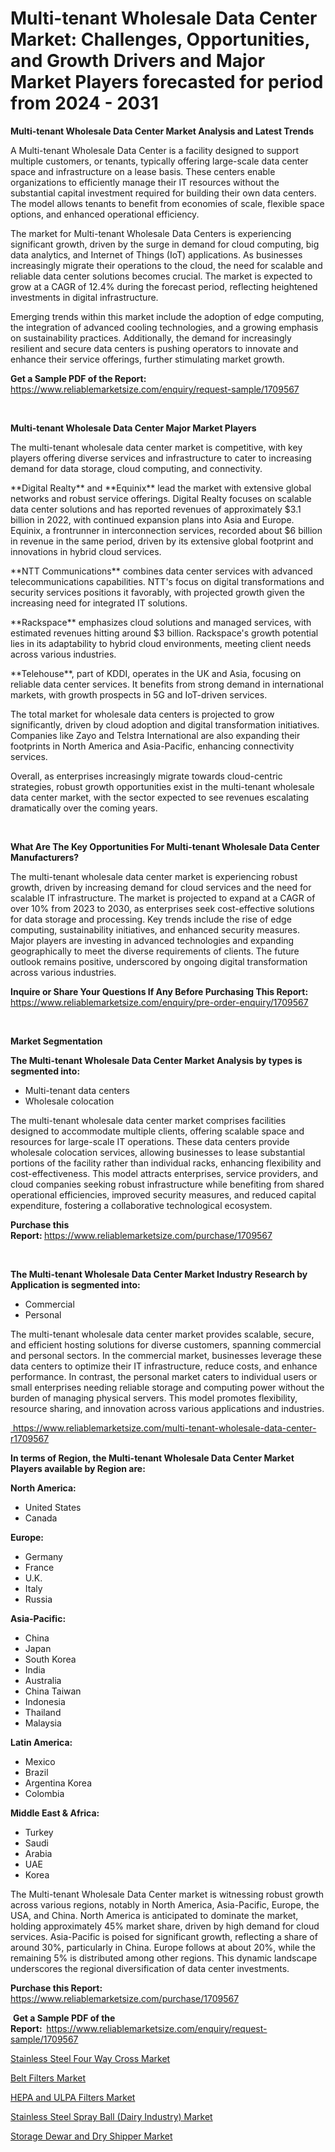 <p><h1>Multi-tenant Wholesale Data Center Market: Challenges, Opportunities, and Growth Drivers and Major Market Players forecasted for period from 2024 - 2031</h1></p><p><strong>Multi-tenant Wholesale Data Center Market Analysis and Latest Trends</strong></p>
<p><p>A Multi-tenant Wholesale Data Center is a facility designed to support multiple customers, or tenants, typically offering large-scale data center space and infrastructure on a lease basis. These centers enable organizations to efficiently manage their IT resources without the substantial capital investment required for building their own data centers. The model allows tenants to benefit from economies of scale, flexible space options, and enhanced operational efficiency.</p><p>The market for Multi-tenant Wholesale Data Centers is experiencing significant growth, driven by the surge in demand for cloud computing, big data analytics, and Internet of Things (IoT) applications. As businesses increasingly migrate their operations to the cloud, the need for scalable and reliable data center solutions becomes crucial. The market is expected to grow at a CAGR of 12.4% during the forecast period, reflecting heightened investments in digital infrastructure.</p><p>Emerging trends within this market include the adoption of edge computing, the integration of advanced cooling technologies, and a growing emphasis on sustainability practices. Additionally, the demand for increasingly resilient and secure data centers is pushing operators to innovate and enhance their service offerings, further stimulating market growth.</p></p>
<p><strong>Get a Sample PDF of the Report:&nbsp;</strong> <a href="https://www.reliablemarketsize.com/enquiry/request-sample/1709567?utm_campaign=1261&utm_medium=2&utm_source=Github&utm_content=ia&utm_term=21102024&utm_id=multi-tenant-wholesale-data-center">https://www.reliablemarketsize.com/enquiry/request-sample/1709567</a></p>
<p>&nbsp;</p>
<p><strong>Multi-tenant Wholesale Data Center Major Market Players</strong></p>
<p><p>The multi-tenant wholesale data center market is competitive, with key players offering diverse services and infrastructure to cater to increasing demand for data storage, cloud computing, and connectivity. </p><p>**Digital Realty** and **Equinix** lead the market with extensive global networks and robust service offerings. Digital Realty focuses on scalable data center solutions and has reported revenues of approximately $3.1 billion in 2022, with continued expansion plans into Asia and Europe. Equinix, a frontrunner in interconnection services, recorded about $6 billion in revenue in the same period, driven by its extensive global footprint and innovations in hybrid cloud services.</p><p>**NTT Communications** combines data center services with advanced telecommunications capabilities. NTT's focus on digital transformations and security services positions it favorably, with projected growth given the increasing need for integrated IT solutions. </p><p>**Rackspace** emphasizes cloud solutions and managed services, with estimated revenues hitting around $3 billion. Rackspace's growth potential lies in its adaptability to hybrid cloud environments, meeting client needs across various industries.</p><p>**Telehouse**, part of KDDI, operates in the UK and Asia, focusing on reliable data center services. It benefits from strong demand in international markets, with growth prospects in 5G and IoT-driven services.</p><p>The total market for wholesale data centers is projected to grow significantly, driven by cloud adoption and digital transformation initiatives. Companies like Zayo and Telstra International are also expanding their footprints in North America and Asia-Pacific, enhancing connectivity services.</p><p>Overall, as enterprises increasingly migrate towards cloud-centric strategies, robust growth opportunities exist in the multi-tenant wholesale data center market, with the sector expected to see revenues escalating dramatically over the coming years.</p></p>
<p>&nbsp;</p>
<p><strong>What Are The Key Opportunities For Multi-tenant Wholesale Data Center Manufacturers?</strong></p>
<p><p>The multi-tenant wholesale data center market is experiencing robust growth, driven by increasing demand for cloud services and the need for scalable IT infrastructure. The market is projected to expand at a CAGR of over 10% from 2023 to 2030, as enterprises seek cost-effective solutions for data storage and processing. Key trends include the rise of edge computing, sustainability initiatives, and enhanced security measures. Major players are investing in advanced technologies and expanding geographically to meet the diverse requirements of clients. The future outlook remains positive, underscored by ongoing digital transformation across various industries.</p></p>
<p><strong>Inquire or Share Your Questions If Any Before Purchasing This Report:</strong> <a href="https://www.reliablemarketsize.com/enquiry/pre-order-enquiry/1709567?utm_campaign=1261&utm_medium=2&utm_source=Github&utm_content=ia&utm_term=21102024&utm_id=multi-tenant-wholesale-data-center">https://www.reliablemarketsize.com/enquiry/pre-order-enquiry/1709567</a></p>
<p>&nbsp;</p>
<p><strong>Market Segmentation</strong></p>
<p><strong>The Multi-tenant Wholesale Data Center Market Analysis by types is segmented into:</strong></p>
<p><ul><li>Multi-tenant data centers</li><li>Wholesale colocation</li></ul></p>
<p><p>The multi-tenant wholesale data center market comprises facilities designed to accommodate multiple clients, offering scalable space and resources for large-scale IT operations. These data centers provide wholesale colocation services, allowing businesses to lease substantial portions of the facility rather than individual racks, enhancing flexibility and cost-effectiveness. This model attracts enterprises, service providers, and cloud companies seeking robust infrastructure while benefiting from shared operational efficiencies, improved security measures, and reduced capital expenditure, fostering a collaborative technological ecosystem.</p></p>
<p><strong>Purchase this Report:&nbsp;</strong><a href="https://www.reliablemarketsize.com/purchase/1709567?utm_campaign=1261&utm_medium=2&utm_source=Github&utm_content=ia&utm_term=21102024&utm_id=multi-tenant-wholesale-data-center">https://www.reliablemarketsize.com/purchase/1709567</a></p>
<p>&nbsp;</p>
<p><strong>The Multi-tenant Wholesale Data Center Market Industry Research by Application is segmented into:</strong></p>
<p><ul><li>Commercial</li><li>Personal</li></ul></p>
<p><p>The multi-tenant wholesale data center market provides scalable, secure, and efficient hosting solutions for diverse customers, spanning commercial and personal sectors. In the commercial market, businesses leverage these data centers to optimize their IT infrastructure, reduce costs, and enhance performance. In contrast, the personal market caters to individual users or small enterprises needing reliable storage and computing power without the burden of managing physical servers. This model promotes flexibility, resource sharing, and innovation across various applications and industries.</p></p>
<p><a href="https://www.reliablemarketsize.com/multi-tenant-wholesale-data-center-r1709567?utm_campaign=1261&utm_medium=2&utm_source=Github&utm_content=ia&utm_term=21102024&utm_id=multi-tenant-wholesale-data-center">&nbsp;https://www.reliablemarketsize.com/multi-tenant-wholesale-data-center-r1709567</a></p>
<p><strong>In terms of Region, the Multi-tenant Wholesale Data Center Market Players available by Region are:</strong></p>
<p>
    <p> <strong> North America: </strong>
        <ul>
            <li>United States</li>
            <li>Canada</li>
        </ul>
        </p> 
    <p> <strong> Europe: </strong>
        <ul>
            <li>Germany</li>
            <li>France</li>
            <li>U.K.</li>
            <li>Italy</li>
            <li>Russia</li>
        </ul>
        </p> 
    <p> <strong> Asia-Pacific: </strong>
        <ul>
            <li>China</li>
            <li>Japan</li>
            <li>South Korea</li>
            <li>India</li>
            <li>Australia</li>
            <li>China Taiwan</li>
            <li>Indonesia</li>
            <li>Thailand</li>
            <li>Malaysia</li>
        </ul>
        </p> 
    <p> <strong> Latin America: </strong>
        <ul>
            <li>Mexico</li>
            <li>Brazil</li>
            <li>Argentina Korea</li>
            <li>Colombia</li>
        </ul>
        </p> 
    <p> <strong> Middle East & Africa: </strong>
        <ul>
            <li>Turkey</li>
            <li>Saudi</li>
            <li>Arabia</li>
            <li>UAE</li>
            <li>Korea</li>
        </ul>
    </p>
    </p>
<p><p>The Multi-tenant Wholesale Data Center market is witnessing robust growth across various regions, notably in North America, Asia-Pacific, Europe, the USA, and China. North America is anticipated to dominate the market, holding approximately 45% market share, driven by high demand for cloud services. Asia-Pacific is poised for significant growth, reflecting a share of around 30%, particularly in China. Europe follows at about 20%, while the remaining 5% is distributed among other regions. This dynamic landscape underscores the regional diversification of data center investments.</p></p>
<p><strong>Purchase this Report: </strong><a href="https://www.reliablemarketsize.com/purchase/1709567?utm_campaign=1261&utm_medium=2&utm_source=Github&utm_content=ia&utm_term=21102024&utm_id=multi-tenant-wholesale-data-center">https://www.reliablemarketsize.com/purchase/1709567</a></p>
<p>&nbsp;<strong>Get a Sample PDF of the Report:&nbsp;&nbsp;</strong><a href="https://www.reliablemarketsize.com/enquiry/request-sample/1709567?utm_campaign=1261&utm_medium=2&utm_source=Github&utm_content=ia&utm_term=21102024&utm_id=multi-tenant-wholesale-data-center">https://www.reliablemarketsize.com/enquiry/request-sample/1709567</a></p>
<p><strong></strong></p>
<p><p><a href="https://github.com/pizolina/Market-Research-Report-List-6/blob/main/stainless-steel-four-way-cross-market.md?utm_campaign=1261&utm_medium=2&utm_source=Github&utm_content=ia&utm_term=21102024&utm_id=multi-tenant-wholesale-data-center">Stainless Steel Four Way Cross Market</a></p><p><a href="https://www.linkedin.com/pulse/belt-filters-market-outlook-forecast-from-2024-2031-pereops-3jrse?utm_campaign=1261&utm_medium=2&utm_source=Github&utm_content=ia&utm_term=21102024&utm_id=multi-tenant-wholesale-data-center">Belt Filters Market</a></p><p><a href="https://issuu.com/reportprime-2/docs/hepa-and-ulpa-filters-market-size-2_bcc4f543fbb30c?utm_campaign=1261&utm_medium=2&utm_source=Github&utm_content=ia&utm_term=21102024&utm_id=multi-tenant-wholesale-data-center">HEPA and ULPA Filters Market</a></p><p><a href="https://github.com/nenitafam9o0/Market-Research-Report-List-1/blob/main/stainless-steel-spray-ball-dairy-industry-market.md?utm_campaign=1261&utm_medium=2&utm_source=Github&utm_content=ia&utm_term=21102024&utm_id=multi-tenant-wholesale-data-center">Stainless Steel Spray Ball (Dairy Industry) Market</a></p><p><a href="https://issuu.com/reportprime-2/docs/storage-dewar-and-dry-shipper-marke_c2b14e07e01fa2?utm_campaign=1261&utm_medium=2&utm_source=Github&utm_content=ia&utm_term=21102024&utm_id=multi-tenant-wholesale-data-center">Storage Dewar and Dry Shipper Market</a></p></p>